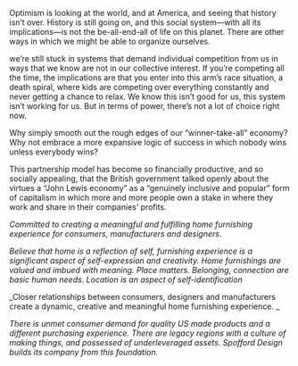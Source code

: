 Optimism is looking at the world, and at America, and seeing that history isn’t over. History is still going on, and this social system—with all its implications—is not the be-all-end-all of life on this planet. There are other ways in which we might be able to organize ourselves.

we’re still stuck in systems that demand individual competition from us in ways that we know are not in our collective interest. If you’re competing all the time, the implications are that you enter into this arm’s race situation, a death spiral, where kids are competing over everything constantly and never getting a chance to relax. We know this isn’t good for us, this system isn’t working for us. But in terms of power, there’s not a lot of choice right now.

Why simply smooth out the rough edges of our “winner-take-all” economy? Why not embrace a more expansive logic of success in which nobody wins unless everybody wins?

This partnership model has become so financially productive, and so socially appealing, that the British government talked openly about the virtues a “John Lewis economy” as a “genuinely inclusive and popular” form of capitalism in which more and more people own a stake in where they work and share in their companies’ profits.

_Committed to creating a meaningful and fulfilling home furnishing experience for consumers, manufacturers and designers._

_Believe that home is a reflection of self, furnishing experience is a significant aspect of self-expression and creativity. Home furnishings are valued and imbued with meaning. Place matters. Belonging, connection are basic human needs. Location is an aspect of self-identification_

_Closer relationships between consumers, designers and manufacturers create a dynamic, creative and meaningful home furnishing experience. _

_There is unmet consumer demand for quality US made products and a different purchasing experience. There are legacy regions with a culture of making things, and possessed of underleveraged assets. Spofford Design builds its company from this foundation._
